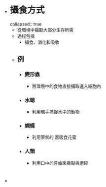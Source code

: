 - # 攝食方式
  collapsed:: true
	- 從環境中攝取大部分生存所需
	- 過程包括
		- 攝食、消化和吸收
	- ## 例
		- ### 變形蟲
			- 將環境中的食物直接攝取進入細胞內
		- ### 水螅
			- 利用觸手捕捉水中的動物
		- ### 蝴蝶
			- 利用管狀的 器吸食花蜜
		- ### 人類
			- 利用口中的牙齒來撕裂與磨碎
- #